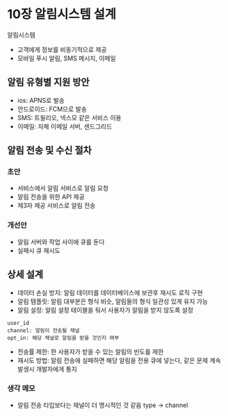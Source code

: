 # 10장 알림시스템 설계

알림시스템
- 고객에게 정보를 비동기적으로 제공
- 모바일 푸시 알림, SMS 메시지, 이메일

## 알림 유형별 지원 방안

- ios: APNS로 발송
- 안드로이드: FCM으로 발송
- SMS: 트윌리오, 넥스모 같은 서비스 이용
- 이메일: 자체 이메일 서버, 센드그리드

## 알림 전송 및 수신 절차

### 초안

- 서비스에서 알림 서비스로 알림 요청
- 알림 전송을 위한 API 제공
- 제3자 제공 서비스로 알림 전송

### 개선안

- 알림 서버와 작업 사이에 큐를 둔다
- 실패시 큐 재시도

## 상세 설계

- 데이터 손실 방지: 알림 데이터를 데이터베이스에 보관후 재시도 로직 구현
- 알림 템플릿: 알림 대부분은 형식 비슷, 알림들의 형식 일관성 있게 유지 가능
- 알림 설정: 알림 설정 테이블을 둬서 사용자가 알림을 받지 않도록 설정
```
user_id
channel: 알림이 전송될 채널
opt_in: 해당 채널로 알림을 받을 것인지 여부
```
- 전송률 제한: 한 사용자가 받을 수 있는 알림의 빈도를 제한
- 재시도 방법: 알림 전송에 실패하면 해당 알림을 전용 큐에 넣는다, 같은 문제 계속 발생시 개발자에게 통지


### 생각 메모

- 알림 전송 타입보다는 채널이 더 명시적인 것 같음 type -> channel

